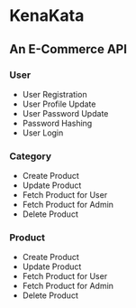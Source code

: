 # KenaKata
## An E-Commerce API
### User
* User Registration
* User Profile Update
* User Password Update
* Password Hashing
* User Login

### Category
* Create Product
* Update Product
* Fetch Product for User
* Fetch Product for Admin
* Delete Product

### Product
* Create Product
* Update Product
* Fetch Product for User
* Fetch Product for Admin
* Delete Product